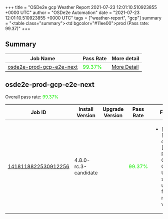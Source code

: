 +++
title = "OSDe2e gcp Weather Report 2021-07-23 12:01:10.510923855 +0000 UTC"
author = "OSDe2e Automation"
date = "2021-07-23 12:01:10.510923855 +0000 UTC"
tags = ["weather-report", "gcp"]
summary = "<table class=\"summary\"><tr><td bgcolor=\"#11ee00\"></td><td>prod (Pass rate: 99.37)</td></tr></table>"
+++
## Summary

| Job Name | Pass Rate | More detail |
|----------|-----------|-------------|
|[osde2e-prod-gcp-e2e-next](https://prow.ci.openshift.org/?job=osde2e-prod-gcp-e2e-next)| <span style="color:#11ee00;">99.37%</span>|[More Detail](#osde2e-prod-gcp-e2e-next)|



## osde2e-prod-gcp-e2e-next

Overall pass rate: <span style="color:#11ee00;">99.37%</span>

| Job ID | Install Version | Upgrade Version | Pass Rate | Failures |
|--------|-----------------|-----------------|-----------|----------|
[1418118822530912256](https://prow.ci.openshift.org/view/gs/origin-ci-test/logs/osde2e-prod-gcp-e2e-next/1418118822530912256) | 4.8.0-rc.3-candidate |  | <span style="color:#11ee00;">99.37%</span>|<ul><li>[install] [Suite: operators] [OSD] RBAC Operator Operator Upgrade should upgrade from the replaced version</li></ul>




